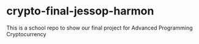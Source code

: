 # crypto-final-jessop-harmon
This is a school repo to show our final project for Advanced Programming Cryptocurrency
